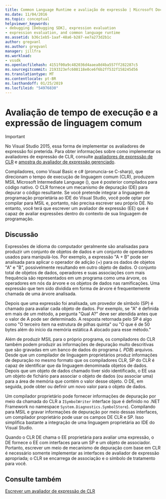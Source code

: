 ```yaml
---
title: Common Language Runtime e avaliação de expressão | Microsoft Docs
ms.date: 11/04/2016
ms.topic: conceptual
helpviewer_keywords:
- debugging [Debugging SDK], expression evaluation
- expression evaluation, and common language runtime
ms.assetid: b36c1eb5-1aaf-48a6-b287-ee7a273d2b1c
author: gregvanl
ms.author: gregvanl
manager: jillfra
ms.workload:
- vssdk
ms.openlocfilehash: 4151f00a9c482036d4aaea8d4ba557ff282287c5
ms.sourcegitcommit: 2193323efc608118e0ce6f6b2ff532f158245d56
ms.translationtype: MT
ms.contentlocale: pt-BR
ms.lasthandoff: 01/25/2019
ms.locfileid: "54976830"
---
```

# <a name="common-language-runtime-and-expression-evaluation"></a>Avaliação de tempo de execução e a expressão de linguagem comum
> [!IMPORTANT]
>  No Visual Studio 2015, essa forma de implementar os avaliadores de expressão foi preterida. Para obter informações sobre como implementar os avaliadores de expressão de CLR, consulte [avaliadores de expressão de CLR](https://github.com/Microsoft/ConcordExtensibilitySamples/wiki/CLR-Expression-Evaluators) e [amostra do avaliador de expressão gerenciado](https://github.com/Microsoft/ConcordExtensibilitySamples/wiki/Managed-Expression-Evaluator-Sample).  
  
 Compiladores, como Visual Basic e c# (pronuncia-se C-sharp), que direcionam o tempo de execução de linguagem comum (CLR), produzem MSIL Microsoft Intermediate Language (), que é posterior compilados para código nativo. O CLR fornece um mecanismo de depuração (DE) para depurar o código resultante. Se você pretende integrar a linguagem de programação proprietária ao IDE do Visual Studio, você pode optar por compilar para MSIL e, portanto, não precisa escrever seu próprio DE. No entanto, você terá que escrever um avaliador de expressão (EE) que é capaz de avaliar expressões dentro do contexto de sua linguagem de programação.  
  
## <a name="discussion"></a>Discussão  
 Expressões de idioma do computador geralmente são analisadas para produzir um conjunto de objetos de dados e um conjunto de operadores usados para manipulá-los. Por exemplo, a expressão "A + B" pode ser analisada para aplicar o operador de adição (+) para os dados de objetos "A" e "B", possivelmente resultando em outro objeto de dados. O conjunto total de objetos de dados, operadores e suas associações com mais frequência são representados em um programa como uma árvore, os operadores em nós da árvore e os objetos de dados nas ramificações. Uma expressão que tem sido dividida em forma de árvore é frequentemente chamada de uma árvore analisada.  
  
 Depois que uma expressão foi analisada, um provedor de símbolo (SP) é chamado para avaliar cada objeto de dados. Por exemplo, se "A" é definida em mais de um método, a pergunta "Qual A?" deve ser atendida antes que o valor de A pode ser determinado. A resposta retornada pelo SP é algo como "O terceiro item na estrutura de pilhas quinta" ou "O que é de 50 bytes além do início da memória estática A alocado para esse método."  
  
 Além de produzir MSIL para o próprio programa, os compiladores do CLR também podem produzir as informações de depuração muito descritivas que são gravadas em um banco de dados do programa (*. PDB*) arquivos. Desde que um compilador de linguagem proprietários produz informações de depuração no mesmo formato que os compiladores CLR, SP do CLR é capaz de identificar que da linguagem denominada objetos de dados. Depois que um objeto de dados chamado tiver sido identificado, o EE usa um objeto de fichário para associar o objeto de dados (ou associar uma) para a área de memória que contém o valor desse objeto. O DE, em seguida, pode obter ou definir um novo valor para o objeto de dados.  
  
 Um compilador proprietário pode fornecer informações de depuração por meio da chamada do CLR a `ISymbolWriter` interface (que é definido no .NET Framework no namespace `System.Diagnostics.SymbolStore`). Compilando para MSIL e gravar informações de depuração por meio dessas interfaces, um compilador proprietário pode usar os campos DE CLR e SP. Isso simplifica bastante a integração de uma linguagem proprietária ao IDE do Visual Studio.  
  
 Quando o CLR DE chama o EE proprietária para avaliar uma expressão, o DE fornece o EE com interfaces para um SP e um objeto de associador. Portanto, escrever um meio de mecanismo de depuração com base em CLR é necessário somente implementar as interfaces de avaliador de expressão apropriada; o CLR se encarrega de associação e o símbolo de tratamento para você.  
  
## <a name="see-also"></a>Consulte também  
 [Escrever um avaliador de expressão de CLR](../../extensibility/debugger/writing-a-common-language-runtime-expression-evaluator.md)